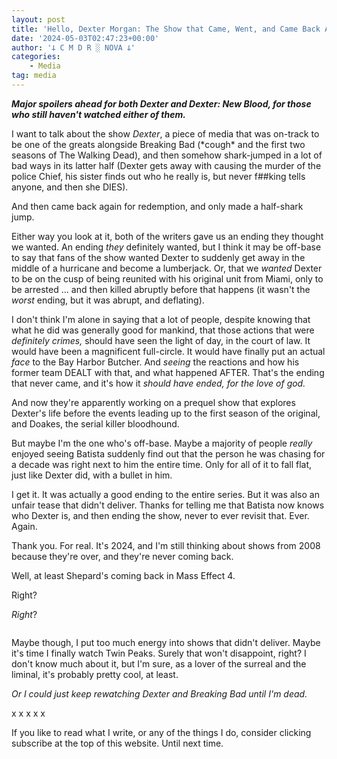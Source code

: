 ```yaml
---
layout: post
title: 'Hello, Dexter Morgan: The Show that Came, Went, and Came Back Again'
date: '2024-05-03T02:47:23+00:00'
author: '𐕣 C M D R ░ NOVA 𐕣'
categories:
    - Media
tag: media
---
```


<!-- wp:paragraph -->
<p><strong><em>Major spoilers ahead for both Dexter and Dexter: New Blood, for those who still haven't watched either of them.</em></strong></p>
<!-- /wp:paragraph -->

<!-- wp:paragraph -->
<p>I want to talk about the show <em>Dexter</em>, a piece of media that was on-track to be one of the greats alongside Breaking Bad (*cough* and the first two seasons of The Walking Dead), and then somehow shark-jumped in a lot of bad ways in its latter half (Dexter gets away with causing the murder of the police Chief, his sister finds out who he really is, but never f##king tells anyone, and then she DIES).</p>
<!-- /wp:paragraph -->

<!-- wp:paragraph -->
<p>And then came back again for redemption, and only made a half-shark jump.</p>
<!-- /wp:paragraph -->

<!-- wp:paragraph -->
<p>Either way you look at it, both of the writers gave us an ending they thought we wanted. An ending <em>they</em> definitely wanted, but I think it may be off-base to say that fans of the show wanted Dexter to suddenly get away in the middle of a hurricane and become a lumberjack. Or, that we <em>wanted</em> Dexter to be on the cusp of being reunited with his original unit from Miami, only to be arrested ... and then killed abruptly before that happens (it wasn't the <em>worst</em> ending, but it was abrupt, and deflating).</p>
<!-- /wp:paragraph -->

<!-- wp:paragraph -->
<p>I don't think I'm alone in saying that a lot of people, despite knowing that what he did was generally good for mankind, that those actions that were <em>definitely crimes, </em>should have seen the light of day, in the court of law. It would have been a magnificent full-circle. It would have finally put an actual <em>face</em> to the Bay Harbor Butcher. And <em>seeing</em> the reactions and how his former team DEALT with that, and what happened AFTER. That's the ending that never came, and it's how it <em>should have ended, for the love of god.</em></p>
<!-- /wp:paragraph -->

<!-- wp:paragraph -->
<p>And now they're apparently working on a prequel show that explores Dexter's life before the events leading up to the first season of the original, and Doakes, the serial killer bloodhound.</p>
<!-- /wp:paragraph -->

<!-- wp:paragraph -->
<p>But maybe I'm the one who's off-base. Maybe a majority of people <em>really</em> enjoyed seeing Batista suddenly find out that the person he was chasing for a decade was right next to him the entire time. Only for all of it to fall flat, just like Dexter did, with a bullet in him.</p>
<!-- /wp:paragraph -->

<!-- wp:paragraph -->
<p>I get it. It was actually a good ending to the entire series. But it was also an unfair tease that didn't deliver. Thanks for telling me that Batista now knows who Dexter is, and then ending the show, never to ever revisit that. Ever. Again.</p>
<!-- /wp:paragraph -->

<!-- wp:paragraph -->
<p>Thank you. For real. It's 2024, and I'm still thinking about shows from 2008 because they're over, and they're never coming back.</p>
<!-- /wp:paragraph -->

<!-- wp:paragraph -->
<p>Well, at least Shepard's coming back in Mass Effect 4.</p>
<!-- /wp:paragraph -->

<!-- wp:paragraph -->
<p>Right?</p>
<!-- /wp:paragraph -->

<!-- wp:paragraph -->
<p><em>Right</em>?</p>
<!-- /wp:paragraph -->

<!-- wp:image {"id":1317,"sizeSlug":"full","linkDestination":"none","align":"center"} -->
<figure class="wp-block-image aligncenter size-full"><img src="https://cmdr-nova.online/wp-content/uploads/2024/05/tumblr_555e3d0ab8922eb9bab8734b473a9a45_6ecbb70e_500.gif" alt="" class="wp-image-1317"/></figure>
<!-- /wp:image -->

<!-- wp:paragraph -->
<p>Maybe though, I put too much energy into shows that didn't deliver. Maybe it's time I finally watch Twin Peaks. Surely that won't disappoint, right? I don't know much about it, but I'm sure, as a lover of the surreal and the liminal, it's probably pretty cool, at least.</p>
<!-- /wp:paragraph -->

<!-- wp:paragraph -->
<p><em>Or I could just keep rewatching Dexter and Breaking Bad until I'm dead.</em></p>
<!-- /wp:paragraph -->

<!-- wp:paragraph -->
<p>x x x x x</p>
<!-- /wp:paragraph -->

<!-- wp:paragraph -->
<p>If you like to read what I write, or any of the things I do, consider clicking subscribe at the top of this website. Until next time.</p>
<!-- /wp:paragraph -->
